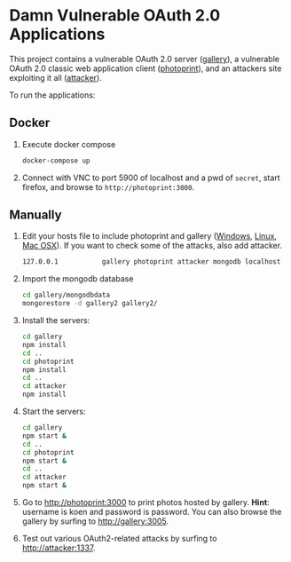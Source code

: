 # Damn Vulnerable OAuth 2.0 Applications

This project contains a vulnerable OAuth 2.0 server ([gallery](./gallery)), a vulnerable OAuth 2.0 classic web application client ([photoprint](./photoprint)), and an attackers site exploiting it all ([attacker](./attacker)).

To run the applications:

## Docker

1. Execute docker compose

    ```bash
    docker-compose up
    ```
2. Connect with VNC to port 5900 of localhost and a pwd of `secret`, start firefox, and browse to `http://photoprint:3000`.

## Manually

1. Edit your hosts file to include photoprint and gallery ([Windows](https://support.rackspace.com/how-to/modify-your-hosts-file/), [Linux](https://vitux.com/linux-hosts-file/), [Mac OSX](https://www.imore.com/how-edit-your-macs-hosts-file-and-why-you-would-want)). If you want to check some of the attacks, also add attacker.

    ```bash
    127.0.0.1           gallery photoprint attacker mongodb localhost
    ```
2. Import the mongodb database

    ```bash
    cd gallery/mongodbdata
    mongorestore -d gallery2 gallery2/
    ```

3. Install the servers:

    ```bash
    cd gallery
    npm install
    cd ..
    cd photoprint
    npm install
    cd ..
    cd attacker
    npm install
    ```

4. Start the servers:

    ```bash
    cd gallery
    npm start &
    cd ..
    cd photoprint
    npm start &
    cd ..
    cd attacker
    npm start &
    ```

5. Go to [http://photoprint:3000](http://photoprint:3000) to print photos hosted by gallery. **Hint**: username is koen and password is password. You can also browse the gallery by surfing to [http://gallery:3005](http://gallery:3005).

6. Test out various OAuth2-related attacks by surfing to [http://attacker:1337](http://attacker:1337).
